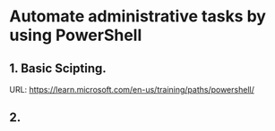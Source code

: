 # Automate administrative tasks by using PowerShell

## 1. Basic Scipting.
URL: https://learn.microsoft.com/en-us/training/paths/powershell/

## 2. 
